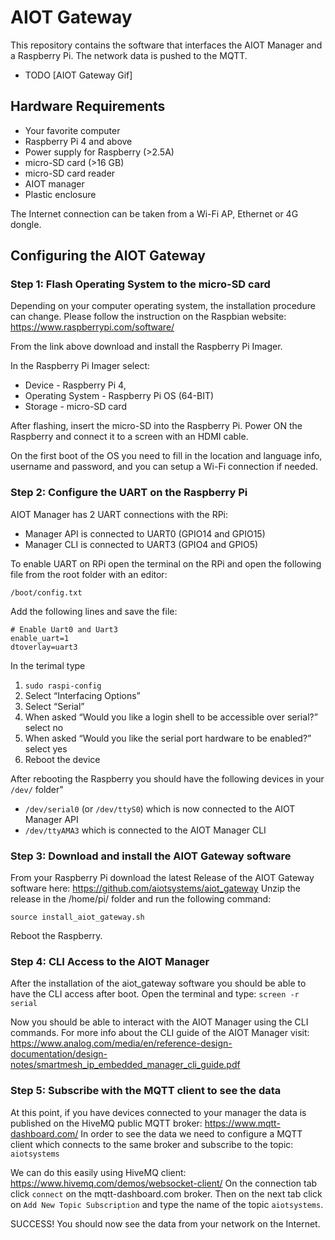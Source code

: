 # AIOT Gateway

This repository contains the software that interfaces the AIOT Manager and a Raspberry Pi.
The network data is pushed to the MQTT.

- TODO [AIOT Gateway Gif]

## Hardware Requirements

- Your favorite computer
- Raspberry Pi 4 and above
- Power supply for Raspberry (>2.5A)
- micro-SD card (>16 GB)
- micro-SD card reader
- AIOT manager
- Plastic enclosure

The Internet connection can be taken from a Wi-Fi AP, Ethernet or 4G dongle.

## Configuring the AIOT Gateway

### Step 1: Flash Operating System to the micro-SD card

Depending on your computer operating system, the installation procedure can change. 
Please follow the instruction on the Raspbian website: https://www.raspberrypi.com/software/

From the link above download and install the Raspberry Pi Imager.

In the Raspberry Pi Imager select:
- Device           - Raspberry Pi 4,  
- Operating System - Raspberry Pi OS (64-BIT)
- Storage   - micro-SD card

After flashing, insert the micro-SD into the Raspberry Pi. 
Power ON the Raspberry and connect it to a screen with an HDMI cable.

On the first boot of the OS you need to fill in the location and language info, username and password, and you can setup a Wi-Fi connection if needed.

### Step 2: Configure the UART on the Raspberry Pi

AIOT Manager has 2 UART connections with the RPi:
- Manager API is connected to UART0 (GPIO14 and GPIO15)
- Manager CLI is connected to UART3 (GPIO4 and GPIO5)

To enable UART on RPi open the terminal on the RPi and open the following file from the root folder with an editor:

`/boot/config.txt`

Add the following lines and save the file:

```
# Enable Uart0 and Uart3
enable_uart=1
dtoverlay=uart3
```

In the terimal type
1. `sudo raspi-config`
2. Select “Interfacing Options”
3. Select “Serial”
4. When asked “Would you like a login shell to be accessible over serial?” select no
5. When asked “Would you like the serial port hardware to be enabled?” select yes
6. Reboot the device

After rebooting the Raspberry you should have the following devices in your `/dev/` folder"

- `/dev/serial0` (or `/dev/ttyS0`) which is now connected to the AIOT Manager API
- `/dev/ttyAMA3` which is connected to the AIOT Manager CLI

### Step 3: Download and install the AIOT Gateway software 

From your Raspberry Pi download the latest Release of the AIOT Gateway software here: https://github.com/aiotsystems/aiot_gateway
Unzip the release in the /home/pi/ folder and run the following command:

`source install_aiot_gateway.sh`

Reboot the Raspberry.

### Step 4: CLI Access to the AIOT Manager

After the installation of the aiot_gateway software you should be able to have the CLI access after boot.
Open the terminal and type: `screen -r serial`

Now you should be able to interact with the AIOT Manager using the CLI commands.
For more info about the CLI guide of the AIOT Manager visit: https://www.analog.com/media/en/reference-design-documentation/design-notes/smartmesh_ip_embedded_manager_cli_guide.pdf

### Step 5: Subscribe with the MQTT client to see the data

At this point, if you have devices connected to your manager the data is published on the HiveMQ public MQTT broker: https://www.mqtt-dashboard.com/
In order to see the data we need to configure a MQTT client which connects to the same broker and subscribe to the topic: `aiotsystems`

We can do this easily using HiveMQ client: https://www.hivemq.com/demos/websocket-client/
On the connection tab click `connect` on the mqtt-dashboard.com broker.
Then on the next tab click on `Add New Topic Subscription` and type the name of the topic `aiotsystems`.

SUCCESS! You should now see the data from your network on the Internet.


